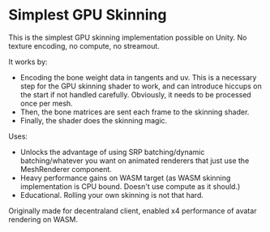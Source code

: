 # Simplest GPU Skinning

This is the simplest GPU skinning implementation possible on Unity. No texture encoding, no compute, no streamout.

It works by:
- Encoding the bone weight data in tangents and uv. This is a necessary step for the GPU skinning shader to work, and can introduce hiccups on the start if not handled carefully. Obviously, it needs to be processed once per mesh.
- Then, the bone matrices are sent each frame to the skinning shader.
- Finally, the shader does the skinning magic.

Uses:
- Unlocks the advantage of using SRP batching/dynamic batching/whatever you want on animated renderers that just use the  MeshRenderer  component.
- Heavy performance gains on WASM target (as WASM skinning implementation is CPU bound. Doesn't use compute as it should.)
- Educational. Rolling your own skinning is not that hard.

Originally made for decentraland client, enabled x4 performance of avatar rendering on WASM.
